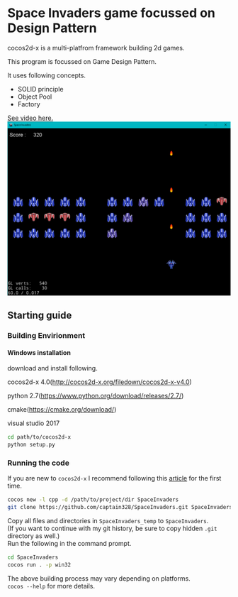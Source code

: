 # Space Invaders game focussed on Design Pattern
cocos2d-x is a multi-platfrom framework building 2d games.

This program is focussed on Game Design Pattern.

It uses following concepts.
* SOLID principle
* Object Pool
* Factory

[See video here.](https://www.loom.com/share/e3bb912db3f54958ba86332ce3ea257b)
![Screen Shot](Screenshot/GameScreen.png)


## Starting guide

### Building Envirionment

#### Windows installation

download and install following.

cocos2d-x 4.0(http://cocos2d-x.org/filedown/cocos2d-x-v4.0)

python 2.7(https://www.python.org/download/releases/2.7/)

cmake(https://cmake.org/download/)

visual studio 2017

``` bash
cd path/to/cocos2d-x
python setup.py
```

### Running the code
If you are new to `cocos2d-x` I recommend following this [article](https://www.raywenderlich.com/1848-cocos2d-x-tutorial-for-beginners) for the first time.<br/>

``` bash
cocos new -l cpp -d /path/to/project/dir SpaceInvaders
git clone https://github.com/captain328/SpaceInvaders.git SpaceInvaders_temp
```
Copy all files and directories in `SpaceInvaders_temp` to `SpaceInvaders`.<br/>
(If you want to continue with my git history, be sure to copy hidden `.git` directory as well.) <br/>
Run the following in the command prompt.
``` bash
cd SpaceInvaders
cocos run . -p win32
```
The above building process may vary depending on platforms.<br/>
`cocos --help` for more details.
